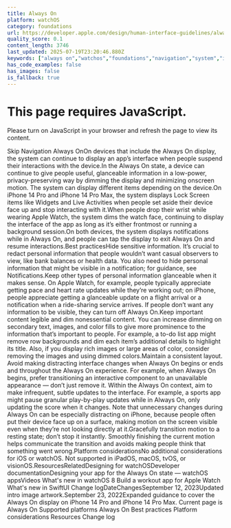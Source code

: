 ```yaml
---
title: Always On
platform: watchOS
category: foundations
url: https://developer.apple.com/design/human-interface-guidelines/always-on
quality_score: 0.1
content_length: 3746
last_updated: 2025-07-19T23:20:46.880Z
keywords: ["always on","watchos","foundations","navigation","system","interface","motion","widgets","images","color","layout"]
has_code_examples: false
has_images: false
is_fallback: true
---
```


# This page requires JavaScript.

Please turn on JavaScript in your browser and refresh the page to view its content.

Skip Navigation Always OnOn devices that include the Always On display, the system can continue to display an app’s interface when people suspend their interactions with the device.In the Always On state, a device can continue to give people useful, glanceable information in a low-power, privacy-preserving way by dimming the display and minimizing onscreen motion. The system can display different items depending on the device.On iPhone 14 Pro and iPhone 14 Pro Max, the system displays Lock Screen items like Widgets and Live Activities when people set aside their device face up and stop interacting with it.When people drop their wrist while wearing Apple Watch, the system dims the watch face, continuing to display the interface of the app as long as it’s either frontmost or running a background session.On both devices, the system displays notifications while in Always On, and people can tap the display to exit Always On and resume interactions.Best practicesHide sensitive information. It’s crucial to redact personal information that people wouldn’t want casual observers to view, like bank balances or health data. You also need to hide personal information that might be visible in a notification; for guidance, see Notifications.Keep other types of personal information glanceable when it makes sense. On Apple Watch, for example, people typically appreciate getting pace and heart rate updates while they’re working out; on iPhone, people appreciate getting a glanceable update on a flight arrival or a notification when a ride-sharing service arrives. If people don’t want any information to be visible, they can turn off Always On.Keep important content legible and dim nonessential content. You can increase dimming on secondary text, images, and color fills to give more prominence to the information that’s important to people. For example, a to-do list app might remove row backgrounds and dim each item’s additional details to highlight its title. Also, if you display rich images or large areas of color, consider removing the images and using dimmed colors.Maintain a consistent layout. Avoid making distracting interface changes when Always On begins or ends and throughout the Always On experience. For example, when Always On begins, prefer transitioning an interactive component to an unavailable appearance — don’t just remove it. Within the Always On context, aim to make infrequent, subtle updates to the interface. For example, a sports app might pause granular play-by-play updates while in Always On, only updating the score when it changes. Note that unnecessary changes during Always On can be especially distracting on iPhone, because people often put their device face up on a surface, making motion on the screen visible even when they’re not looking directly at it.Gracefully transition motion to a resting state; don’t stop it instantly. Smoothly finishing the current motion helps communicate the transition and avoids making people think that something went wrong.Platform considerationsNo additional considerations for iOS or watchOS. Not supported in iPadOS, macOS, tvOS, or visionOS.ResourcesRelatedDesigning for watchOSDeveloper documentationDesigning your app for the Always On state — watchOS appsVideos What's new in watchOS 8 Build a workout app for Apple Watch What's new in SwiftUI Change logDateChangesSeptember 12, 2023Updated intro image artwork.September 23, 2022Expanded guidance to cover the Always On display on iPhone 14 Pro and iPhone 14 Pro Max. Current page is Always On Supported platforms Always On Best practices Platform considerations Resources Change log